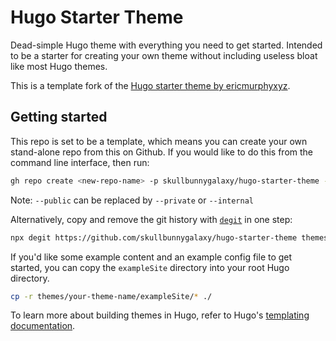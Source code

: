 # Hugo Starter Theme

Dead-simple Hugo theme with everything you need to get started. Intended to be a starter for creating your own theme without including useless bloat like most Hugo themes.

This is a template fork of the [Hugo starter theme by ericmurphyxyz](https://github.com/ericmurphyxyz/hugo-starter-theme).

## Getting started

This repo is set to be a template, which means you can create your own stand-alone repo from this on Github.
If you would like to do this from the command line interface, then run:
```bash
gh repo create <new-repo-name> -p skullbunnygalaxy/hugo-starter-theme --public
```
Note: `--public` can be replaced by `--private` or `--internal`

Alternatively, copy and remove the git history with [`degit`](https://github.com/Rich-Harris/degit) in one step:

```bash
npx degit https://github.com/skullbunnygalaxy/hugo-starter-theme themes/<your-theme-name>
```

If you'd like some example content and an example config file to get started, you can copy the `exampleSite` directory into your root Hugo directory.

```bash
cp -r themes/your-theme-name/exampleSite/* ./
```

To learn more about building themes in Hugo, refer to Hugo's [templating documentation](https://gohugo.io/templates/).

